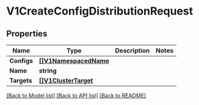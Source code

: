 # V1CreateConfigDistributionRequest

## Properties

Name | Type | Description | Notes
------------ | ------------- | ------------- | -------------
**Configs** | [**[]V1NamespacedName**](V1NamespacedName.md) |  | 
**Name** | **string** |  | 
**Targets** | [**[]V1ClusterTarget**](V1ClusterTarget.md) |  | 

[[Back to Model list]](../README.md#documentation-for-models) [[Back to API list]](../README.md#documentation-for-api-endpoints) [[Back to README]](../README.md)


